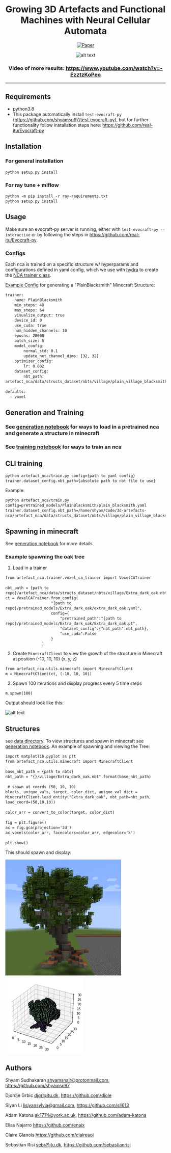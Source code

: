 <div align="center">    

# Growing 3D Artefacts and Functional Machines with Neural Cellular Automata
[![Paper](https://img.shields.io/badge/paper-arxiv.2007.02686-B31B1B.svg)](https://arxiv.org/abs/2103.08737)

![alt text](images/caterpillar.gif)

### Video of more results: https://www.youtube.com/watch?v=-EzztzKoPeo
</div>

---

Requirements
----
- python3.8
- This package automatically install `test-evocraft-py` (https://github.com/shyamsn97/test-evocraft-py), but for further functionality follow installation steps here: https://github.com/real-itu/Evocraft-py

Installation
---------------
### For general installation
```
python setup.py install
```
### For ray tune + mlflow
```
python -m pip install -r ray-requirements.txt
python setup.py install
```

Usage
-------------
Make sure an evocraft-py server is running, either with `test-evocraft-py --interactive` or by following the steps in https://github.com/real-itu/Evocraft-py.

### Configs
Each nca is trained on a specific structure w/ hyperparams and configurations defined in yaml config, which we use with [hydra](https://github.com/facebookresearch/hydra) to create the [NCA trainer class](artefact_nca/trainer/voxel_ca_trainer.py).

[Example Config](pretrained_models/PlainBlacksmith/plain_blacksmith.yaml) for generating a "PlainBlacksmith" Minecraft Structure:
```
trainer:
    name: PlainBlacksmith
    min_steps: 48
    max_steps: 64
    visualize_output: true
    device_id: 0
    use_cuda: true
    num_hidden_channels: 10
    epochs: 20000
    batch_size: 5
    model_config:
        normal_std: 0.1
        update_net_channel_dims: [32, 32]
    optimizer_config:
        lr: 0.002
    dataset_config:
        nbt_path: artefact_nca/data/structs_dataset/nbts/village/plain_village_blacksmith.nbt

defaults:
  - voxel
```


## Generation and Training
### See [generation notebook](notebooks/GenerateStructures.ipynb) for ways to load in a pretrained nca and generate a structure in minecraft

### See [training notebook](notebooks/Training.ipynb) for ways to train an nca

## CLI training
```
python artefact_nca/train.py config={path to yaml config} trainer.dataset_config.nbt_path={absolute path to nbt file to use}
```
Example:
```
python artefact_nca/train.py config=pretrained_models/PlainBlacksmith/plain_blacksmith.yaml trainer.dataset_config.nbt_path=/home/shyam/Code/3d-artefacts-nca/artefact_nca/data/structs_dataset/nbts/village/plain_village_blacksmith.nbt
```

## Spawning in minecraft
See [generation notebook](notebooks/GenerateStructures.ipynb) for more details
### Example spawning the oak tree
1. Load in a trainer
```
from artefact_nca.trainer.voxel_ca_trainer import VoxelCATrainer

nbt_path = {path to repo}/artefact_nca/data/structs_dataset/nbts/village/Extra_dark_oak.nbt
ct = VoxelCATrainer.from_config(
                    "{path to repo}/pretrained_models/Extra_dark_oak/extra_dark_oak.yaml",
                    config={
                        "pretrained_path":"{path to repo}/pretrained_models/Extra_dark_oak/Extra_dark_oak.pt",
                        "dataset_config":{"nbt_path":nbt_path},
                        "use_cuda":False
                    }
                )
```
2. Create `MinecraftClient` to view the growth of the structure in Minecraft at position (-10, 10, 10) (x, y, z)
```
from artefact_nca.utils.minecraft import MinecraftClient
m = MinecraftClient(ct, (-10, 10, 10))
```
3. Spawn 100 iterations and display progress every 5 time steps
```
m.spawn(100)
```
Output should look like this:

![alt text](images/tree_growth.gif)

## Structures
see [data directory](artefact_nca/data/structs_dataset/nbts). To view structures and spawn in minecraft see [generation notebook](notebooks/GenerateStructures.ipynb). An example of spawning and viewing the Tree:
```
import matplotlib.pyplot as plt
from artefact_nca.utils.minecraft import MinecraftClient

base_nbt_path = {path to nbts}
nbt_path = "{}/village/Extra_dark_oak.nbt".format(base_nbt_path)

 # spawn at coords (50, 10, 10)
blocks, unique_vals, target, color_dict, unique_val_dict = MinecraftClient.load_entity("Extra_dark_oak", nbt_path=nbt_path, load_coord=(50,10,10))

color_arr = convert_to_color(target, color_dict)

fig = plt.figure()
ax = fig.gca(projection='3d')
ax.voxels(color_arr, facecolors=color_arr, edgecolor='k')

plt.show()
```
This should spawn and display:

![alt text](pretrained_models/Extra_dark_oak/step_images/Tree_target.jpg) ![alt text](images/tree.png) 

Authors
-------
Shyam Sudhakaran <shyamsnair@protonmail.com>, <https://github.com/shyamsn97>

Djordje Grbic <djgr@itu.dk>, <https://github.com/djole>

Siyan Li <lisiyansylvia@gmail.com>, <https://github.com/sli613>

Adam Katona <ak1774@york.ac.uk>, <https://github.com/adam-katona>

Elias Najarro <https://github.com/enajx>

Claire Glanois <https://github.com/claireaoi>
 
Sebastian Risi <sebr@itu.dk>, <https://github.com/sebastianrisi>
